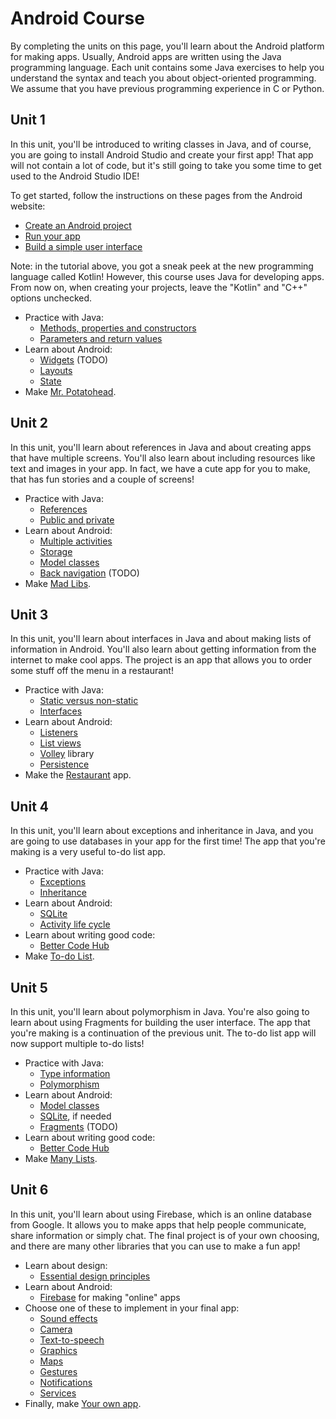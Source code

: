 # Android Course

By completing the units on this page, you'll learn about the Android platform for making apps. Usually, Android apps are written using the Java programming language. Each unit contains some Java exercises to help you understand the syntax and teach you about object-oriented programming. We assume that you have previous programming experience in C or Python.

## Unit 1

In this unit, you'll be introduced to writing classes in Java, and of course, you are going to install Android Studio and create your first app! That app will not contain a lot of code, but it's still going to take you some time to get used to the Android Studio IDE!

To get started, follow the instructions on these pages from the Android website:
- [Create an Android project](https://developer.android.com/training/basics/firstapp/creating-project.html)
- [Run your app](https://developer.android.com/training/basics/firstapp/running-app.html)
- [Build a simple user interface](https://developer.android.com/training/basics/firstapp/building-ui.html)

Note: in the tutorial above, you got a sneak peek at the new programming language called Kotlin! However, this course uses Java for developing apps. From now on, when creating your projects, leave the "Kotlin" and "C++" options unchecked.

- Practice with Java:
    - [Methods, properties and constructors](/android-exercises/classes)
    - [Parameters and return values](/android-exercises/parameters-and-return-values)
- Learn about Android:
    - [Widgets](/android/widgets) (TODO)
    - [Layouts](/android/layouts)
    - [State](/android/state)
- Make [Mr. Potatohead](/projects/mr-potatohead).

## Unit 2

In this unit, you'll learn about references in Java and about creating apps that have multiple screens. You'll also learn about including resources like text and images in your app. In fact, we have a cute app for you to make, that has fun stories and a couple of screens!

- Practice with Java:
    - [References](/android-exercises/references)
    - [Public and private](/android-exercises/public-vs-private)
- Learn about Android:
    - [Multiple activities](/android/multiple-activities)
    - [Storage](/android/storage)
    - [Model classes](/android/models)
    - [Back navigation](/android/backnav) (TODO)
- Make [Mad Libs](/projects/mad-libs).

## Unit 3

In this unit, you'll learn about interfaces in Java and about making lists of information in Android. You'll also learn about getting information from the internet to make cool apps. The project is an app that allows you to order some stuff off the menu in a restaurant!

- Practice with Java:
    - [Static versus non-static](/android-exercises/static-vs-non-static)
    - [Interfaces](http://www.davin.50webs.com/research/1999/egs/q14.pdf)
- Learn about Android:
    - [Listeners](/android/listeners)
    - [List views](/android/lists)
    - [Volley](/android/volley) library
    - [Persistence](/android/persistence)
- Make the [Restaurant](/projects/restaurant) app.

## Unit 4

In this unit, you'll learn about exceptions and inheritance in Java, and you are going to use databases in your app for the first time! The app that you're making is a very useful to-do list app.

- Practice with Java:
    - [Exceptions](http://www.davin.50webs.com/research/1999/egs/q10.pdf)
    - [Inheritance](http://www.davin.50webs.com/research/1999/egs/q11.pdf)
- Learn about Android:
    - [SQLite](/android/sqlite)
    - [Activity life cycle](/android/state)
- Learn about writing good code:
    - [Better Code Hub](/guides/better-code-hub)
- Make [To-do List](/projects/to-do-list).

## Unit 5

In this unit, you'll learn about polymorphism in Java. You're also going to learn about using Fragments for building the user interface. The app that you're making is a continuation of the previous unit. The to-do list app will now support multiple to-do lists!

- Practice with Java:
    - [Type information](http://www.davin.50webs.com/research/1999/egs/q12.pdf)
    - [Polymorphism](http://www.davin.50webs.com/research/1999/egs/q13.pdf)
- Learn about Android:
    - [Model classes](/android/models)
    - [SQLite](/android/sqlite), if needed
    - [Fragments](/android/fragments) (TODO)
- Learn about writing good code:
    - [Better Code Hub](/guides/better-code-hub)
- Make [Many Lists](/projects/many-lists).

## Unit 6

In this unit, you'll learn about using Firebase, which is an online database from Google. It allows you to make apps that help people communicate, share information or simply chat. The final project is of your own choosing, and there are many other libraries that you can use to make a fun app!

- Learn about design:
    - [Essential design principles](https://developer.apple.com/videos/play/design/802/)
- Learn about Android:
    - [Firebase](/android/firebase) for making "online" apps
- Choose one of these to implement in your final app:
    - [Sound effects]()
    - [Camera]()
    - [Text-to-speech]()
    - [Graphics]()
    - [Maps]()
    - [Gestures]()
    - [Notifications]()
    - [Services]()
- Finally, make [Your own app](/projects/your-own).
